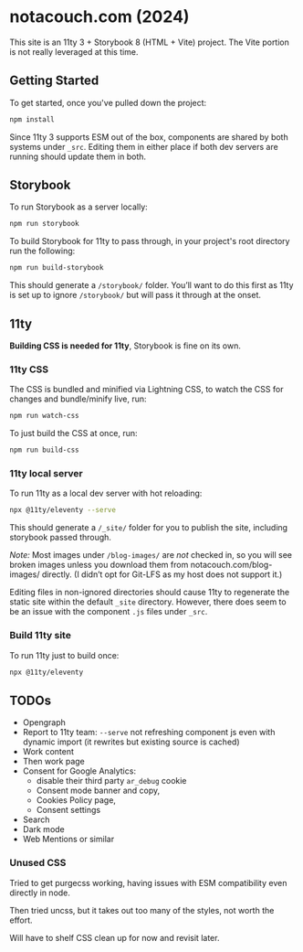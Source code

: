 # notacouch.com (2024)

This site is an 11ty 3 + Storybook 8 (HTML + Vite) project. The Vite portion is not really leveraged at this time.

## Getting Started

To get started, once you've pulled down the project:

```bash
npm install
```

Since 11ty 3 supports ESM out of the box, components are shared by both systems under `_src`. Editing them in either place if both dev servers are running should update them in both.

## Storybook

To run Storybook as a server locally:

```bash
npm run storybook
```

To build Storybook for 11ty to pass through, in your project's root directory run the following:

```bash
npm run build-storybook
```

This should generate a `/storybook/` folder. You&rsquo;ll want to do this first as 11ty is set up to ignore `/storybook/` but will pass it through at the onset.

## 11ty

**Building CSS is needed for 11ty**, Storybook is fine on its own.

### 11ty CSS

The CSS is bundled and minified via Lightning CSS, to watch the CSS for changes and bundle/minify live, run:

```bash
npm run watch-css
```

To just build the CSS at once, run:

```bash
npm run build-css
```

### 11ty local server

To run 11ty as a local dev server with hot reloading:

```bash
npx @11ty/eleventy --serve
```

This should generate a `/_site/` folder for you to publish the site, including storybook passed through.

_Note:_ Most images under `/blog-images/` are _not_ checked in, so you will see broken images unless you download them from notacouch.com/blog-images/ directly. (I didn&rsquo;t opt for Git-LFS as my host does not support it.)

Editing files in non-ignored directories should cause 11ty to regenerate the static site within the default `_site` directory. However, there does seem to be an issue with the component `.js` files under `_src`.

### Build 11ty site

To run 11ty just to build once:

```bash
npx @11ty/eleventy
```

## TODOs

- Opengraph
- Report to 11ty team: `--serve` not refreshing component js even with dynamic import (it rewrites but existing source is cached)
- Work content
- Then work page
- Consent for Google Analytics:
  - disable their third party `ar_debug` cookie
  - Consent mode banner and copy,
  - Cookies Policy page,
  - Consent settings
- Search
- Dark mode
- Web Mentions or similar

### Unused CSS

Tried to get purgecss working, having issues with ESM compatibility even directly in node.

Then tried uncss, but it takes out too many of the styles, not worth the effort.

Will have to shelf CSS clean up for now and revisit later.

